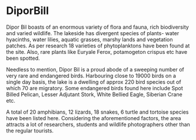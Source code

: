 # DiporBill

Dipor Bil boasts of an enormous variety of flora and fauna, rich biodiversity and varied wildlife. The lakeside has divergent species of plants- water hyacinths, water lilies, aquatic grasses, marshy lands and vegetation patches. As per research 18 varieties of phytoplanktons have been found at the site. Also, rare plants like Euryale Ferox, potamogeton crispus etc have been spotted.

Needless to mention, Dipor Bil is a proud abode of a sweeping number of very rare and endangered birds. Harbouring close to 19000 birds on a single day basis, the lake is a dwelling of approx 220 bird species out of which 70 are migratory. Some endangered birds found here include Spot Billed Pelican, Lesser Adjutant Stork, White Bellied Eagle, Siberian Crane etc.

A total of 20 amphibians, 12 lizards, 18 snakes, 6 turtle and tortoise species have been listed here. Considering the aforementioned factors, the area attracts a lot of researchers, students and wildlife photographers other than the regular tourists.
